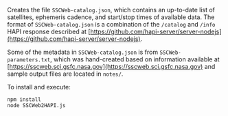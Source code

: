 Creates the file `SSCWeb-catalog.json`, which contains an up-to-date list of satellites, ephemeris cadence, and start/stop times of available data. The format of `SSCWeb-catalog.json` is a combination of the `/catalog` and `/info` HAPI response described at [https://github.com/hapi-server/server-nodejs](https://github.com/hapi-server/server-nodejs). 

Some of the metadata in `SSCWeb-catalog.json` is from `SSCWeb-parameters.txt`, which was hand-created based on information available at [https://sscweb.sci.gsfc.nasa.gov](https://sscweb.sci.gsfc.nasa.gov) and sample output files are located in `notes/`.

To install and execute:

```
npm install
node SSCWeb2HAPI.js
```